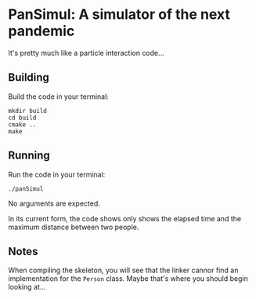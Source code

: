 # PanSimul: A simulator of the next pandemic

It's pretty much like a particle interaction code...

## Building

Build the code in your terminal:

```shell
mkdir build
cd build
cmake ..
make
```

## Running

Run the code in your terminal:

```shell
./panSimul
```

No arguments are expected.

In its current form, the code shows only shows the elapsed time and the maximum distance between two people.

## Notes

When compiling the skeleton, you will see that the linker cannor find an implementation for the `Person` class. Maybe that's where you should begin looking at...
